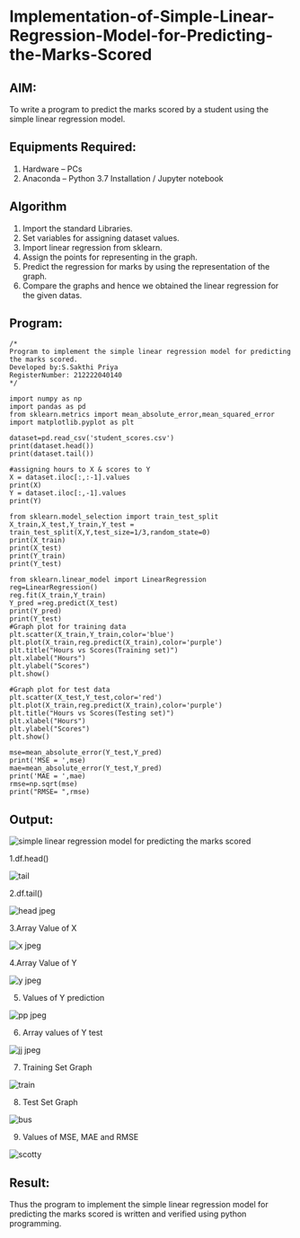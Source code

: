 # Implementation-of-Simple-Linear-Regression-Model-for-Predicting-the-Marks-Scored

## AIM:
To write a program to predict the marks scored by a student using the simple linear regression model.

## Equipments Required:
1. Hardware – PCs
2. Anaconda – Python 3.7 Installation / Jupyter notebook

## Algorithm
1. Import the standard Libraries.
2. Set variables for assigning dataset values.
3. Import linear regression from sklearn.  
4. Assign the points for representing in the graph.
5. Predict the regression for marks by using the representation of the graph.
6. Compare the graphs and hence we obtained the linear regression for the given datas.
   

## Program:
```
/*
Program to implement the simple linear regression model for predicting the marks scored.
Developed by:S.Sakthi Priya 
RegisterNumber: 212222040140 
*/
```
```
import numpy as np
import pandas as pd
from sklearn.metrics import mean_absolute_error,mean_squared_error
import matplotlib.pyplot as plt

dataset=pd.read_csv('student_scores.csv')
print(dataset.head())
print(dataset.tail())

#assigning hours to X & scores to Y
X = dataset.iloc[:,:-1].values
print(X)
Y = dataset.iloc[:,-1].values
print(Y)

from sklearn.model_selection import train_test_split
X_train,X_test,Y_train,Y_test = train_test_split(X,Y,test_size=1/3,random_state=0)
print(X_train)
print(X_test)
print(Y_train)
print(Y_test)

from sklearn.linear_model import LinearRegression
reg=LinearRegression()
reg.fit(X_train,Y_train)
Y_pred =reg.predict(X_test)
print(Y_pred)
print(Y_test)
#Graph plot for training data
plt.scatter(X_train,Y_train,color='blue')
plt.plot(X_train,reg.predict(X_train),color='purple')
plt.title("Hours vs Scores(Training set)")
plt.xlabel("Hours")
plt.ylabel("Scores")
plt.show()

#Graph plot for test data
plt.scatter(X_test,Y_test,color='red')
plt.plot(X_train,reg.predict(X_train),color='purple')
plt.title("Hours vs Scores(Testing set)")
plt.xlabel("Hours")
plt.ylabel("Scores")
plt.show()

mse=mean_absolute_error(Y_test,Y_pred)
print('MSE = ',mse)
mae=mean_absolute_error(Y_test,Y_pred)
print('MAE = ',mae)
rmse=np.sqrt(mse)
print("RMSE= ",rmse)
```

## Output:
![simple linear regression model for predicting the marks scored](sam.png)


1.df.head()


![tail](https://github.com/SAKTHIPRIYASATHISH/Implementation-of-Simple-Linear-Regression-Model-for-Predicting-the-Marks-Scored/assets/119104282/f60facd4-028f-4ddf-b214-8d5e8f03f284)



2.df.tail()



![head jpeg](https://github.com/SAKTHIPRIYASATHISH/Implementation-of-Simple-Linear-Regression-Model-for-Predicting-the-Marks-Scored/assets/119104282/d29af7d1-60bc-47eb-b821-efd8bff3a86b)




3.Array Value of X



![x jpeg](https://github.com/SAKTHIPRIYASATHISH/Implementation-of-Simple-Linear-Regression-Model-for-Predicting-the-Marks-Scored/assets/119104282/c329ae76-0bde-45a9-91a0-83a969120862)




4.Array Value of Y



![y jpeg](https://github.com/SAKTHIPRIYASATHISH/Implementation-of-Simple-Linear-Regression-Model-for-Predicting-the-Marks-Scored/assets/119104282/70667c0a-e253-4f5b-9987-7c4a619d635a)






5. Values of Y prediction




![pp jpeg](https://github.com/SAKTHIPRIYASATHISH/Implementation-of-Simple-Linear-Regression-Model-for-Predicting-the-Marks-Scored/assets/119104282/f4cdfb20-3ac5-457c-a4f5-202651c2dd41)




6. Array values of Y test




![jj jpeg](https://github.com/SAKTHIPRIYASATHISH/Implementation-of-Simple-Linear-Regression-Model-for-Predicting-the-Marks-Scored/assets/119104282/cbb73ed4-4d7d-40d0-a250-64e434f4ede4)





7. Training Set Graph







![train](https://github.com/SAKTHIPRIYASATHISH/Implementation-of-Simple-Linear-Regression-Model-for-Predicting-the-Marks-Scored/assets/119104282/a02b7818-28ee-4804-bbb3-4a8bfc3ecea8)





8. Test Set Graph









![bus](https://github.com/SAKTHIPRIYASATHISH/Implementation-of-Simple-Linear-Regression-Model-for-Predicting-the-Marks-Scored/assets/119104282/f46eb14c-2767-42c5-bb3c-b99da6020006)









9. Values of MSE, MAE and RMSE





![scotty](https://github.com/SAKTHIPRIYASATHISH/Implementation-of-Simple-Linear-Regression-Model-for-Predicting-the-Marks-Scored/assets/119104282/d68849cb-8c59-4343-aadb-cc27ab6b251e)


























   








## Result:
Thus the program to implement the simple linear regression model for predicting the marks scored is written and verified using python programming.
